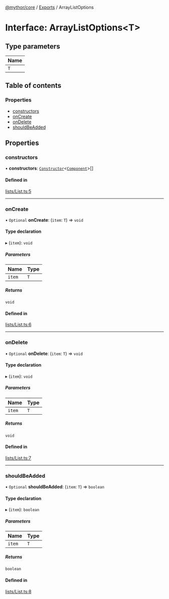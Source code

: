 [@mythor/core](../README.md) / [Exports](../modules.md) / ArrayListOptions

# Interface: ArrayListOptions<T\>

## Type parameters

| Name |
| :------ |
| `T` |

## Table of contents

### Properties

- [constructors](ArrayListOptions.md#constructors)
- [onCreate](ArrayListOptions.md#oncreate)
- [onDelete](ArrayListOptions.md#ondelete)
- [shouldBeAdded](ArrayListOptions.md#shouldbeadded)

## Properties

### constructors

• **constructors**: [`Constructor`](../modules.md#constructor)<[`Component`](../classes/Component.md)\>[]

#### Defined in

[lists/List.ts:5](https://github.com/desaintvincent/mythor/blob/6cabc00/packages/core/src/lists/List.ts#L5)

___

### onCreate

• `Optional` **onCreate**: (`item`: `T`) => `void`

#### Type declaration

▸ (`item`): `void`

##### Parameters

| Name | Type |
| :------ | :------ |
| `item` | `T` |

##### Returns

`void`

#### Defined in

[lists/List.ts:6](https://github.com/desaintvincent/mythor/blob/6cabc00/packages/core/src/lists/List.ts#L6)

___

### onDelete

• `Optional` **onDelete**: (`item`: `T`) => `void`

#### Type declaration

▸ (`item`): `void`

##### Parameters

| Name | Type |
| :------ | :------ |
| `item` | `T` |

##### Returns

`void`

#### Defined in

[lists/List.ts:7](https://github.com/desaintvincent/mythor/blob/6cabc00/packages/core/src/lists/List.ts#L7)

___

### shouldBeAdded

• `Optional` **shouldBeAdded**: (`item`: `T`) => `boolean`

#### Type declaration

▸ (`item`): `boolean`

##### Parameters

| Name | Type |
| :------ | :------ |
| `item` | `T` |

##### Returns

`boolean`

#### Defined in

[lists/List.ts:8](https://github.com/desaintvincent/mythor/blob/6cabc00/packages/core/src/lists/List.ts#L8)

